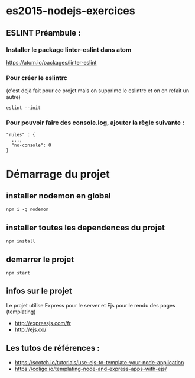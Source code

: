 # es2015-nodejs-exercices

## ESLINT Préambule :

### Installer le package linter-eslint dans atom

https://atom.io/packages/linter-eslint

### Pour créer le eslintrc
(c'est dejà fait pour ce projet mais on supprime le eslintrc et on en refait un autre)

```
eslint --init
```

### Pour pouvoir faire des console.log, ajouter la règle suivante :

```
"rules" : {
  ...,
  "no-console": 0
}
```

# Démarrage du projet

## installer nodemon en global

```
npm i -g nodemon
```

## installer toutes les dependences du projet

```
npm install
```

## demarrer le projet

```
npm start
```

## infos sur le projet

Le projet utilise Express pour le server et Ejs pour le rendu des pages (templating)

* http://expressjs.com/fr
* http://ejs.co/

## Les tutos de références :
* https://scotch.io/tutorials/use-ejs-to-template-your-node-application
* https://coligo.io/templating-node-and-express-apps-with-ejs/

## 
